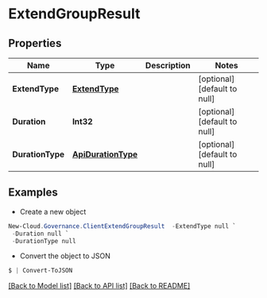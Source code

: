 # ExtendGroupResult
## Properties

Name | Type | Description | Notes
------------ | ------------- | ------------- | -------------
**ExtendType** | [**ExtendType**](ExtendType.md) |  | [optional] [default to null]
**Duration** | **Int32** |  | [optional] [default to null]
**DurationType** | [**ApiDurationType**](ApiDurationType.md) |  | [optional] [default to null]

## Examples

- Create a new object
```powershell
New-Cloud.Governance.ClientExtendGroupResult  -ExtendType null `
 -Duration null `
 -DurationType null
```

- Convert the object to JSON
```powershell
$ | Convert-ToJSON
```


[[Back to Model list]](../README.md#documentation-for-models) [[Back to API list]](../README.md#documentation-for-api-endpoints) [[Back to README]](../README.md)

